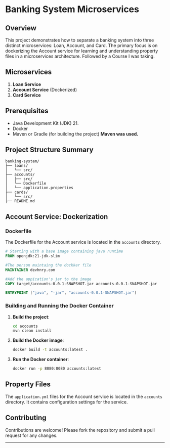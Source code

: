 # Banking System Microservices

## Overview

This project demonstrates how to separate a banking system into three distinct microservices: Loan, Account, and Card. The primary focus is on dockerizing the Account service for learning and understanding property files in a microservices architecture. Followed by a Course I was taking.

## Microservices

1. **Loan Service**
2. **Account Service** (Dockerized)
3. **Card Service**

## Prerequisites

- Java Development Kit (JDK) 21.
- Docker
- Maven or Gradle (for building the project) **Maven was used.**

## Project Structure Summary

```
banking-system/
├── loans/
│   └── src/
├── accounts/
│   ├── src/
│   └── Dockerfile
│   └── application.properties
├── cards/
│   └── src/
├── README.md
```

## Account Service: Dockerization

### Dockerfile

The Dockerfile for the Account service is located in the `accounts` directory.

```dockerfile
# Starting with a base image containing java runtime
FROM openjdk:21-jdk-slim

#The person maintaing the dockker file
MAINTAINER devhnry.com

#Add the appication's jar to the image
COPY target/accounts-0.0.1-SNAPSHOT.jar accounts-0.0.1-SNAPSHOT.jar

ENTRYPOINT ["java", "-jar", "accounts-0.0.1-SNAPSHOT.jar"]
```

### Building and Running the Docker Container

1. **Build the project**:

    ```bash
    cd accounts
    mvn clean install
    ```

2. **Build the Docker image**:

    ```bash
    docker build -t accounts:latest .
    ```

3. **Run the Docker container**:

    ```bash
    docker run -p 8080:8080 accounts:latest
    ```

## Property Files

The `application.yml` files for the Account service is located in the `accounts` directory. It contains configuration settings for the service.


## Contributing

Contributions are welcome! Please fork the repository and submit a pull request for any changes.

---
